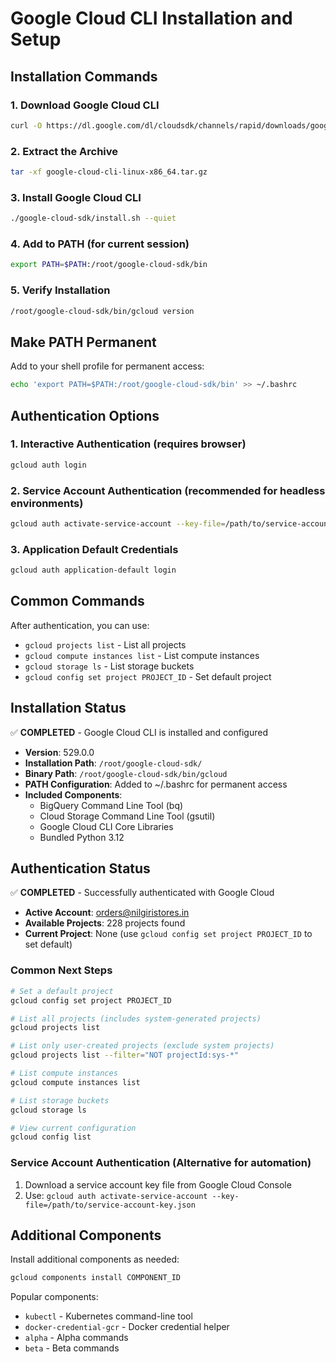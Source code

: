 # Google Cloud CLI Installation and Setup

## Installation Commands

### 1. Download Google Cloud CLI
```bash
curl -O https://dl.google.com/dl/cloudsdk/channels/rapid/downloads/google-cloud-cli-linux-x86_64.tar.gz
```

### 2. Extract the Archive
```bash
tar -xf google-cloud-cli-linux-x86_64.tar.gz
```

### 3. Install Google Cloud CLI
```bash
./google-cloud-sdk/install.sh --quiet
```

### 4. Add to PATH (for current session)
```bash
export PATH=$PATH:/root/google-cloud-sdk/bin
```

### 5. Verify Installation
```bash
/root/google-cloud-sdk/bin/gcloud version
```

## Make PATH Permanent
Add to your shell profile for permanent access:
```bash
echo 'export PATH=$PATH:/root/google-cloud-sdk/bin' >> ~/.bashrc
```

## Authentication Options

### 1. Interactive Authentication (requires browser)
```bash
gcloud auth login
```

### 2. Service Account Authentication (recommended for headless environments)
```bash
gcloud auth activate-service-account --key-file=/path/to/service-account-key.json
```

### 3. Application Default Credentials
```bash
gcloud auth application-default login
```

## Common Commands

After authentication, you can use:
- `gcloud projects list` - List all projects
- `gcloud compute instances list` - List compute instances
- `gcloud storage ls` - List storage buckets
- `gcloud config set project PROJECT_ID` - Set default project

## Installation Status

✅ **COMPLETED** - Google Cloud CLI is installed and configured

- **Version**: 529.0.0
- **Installation Path**: `/root/google-cloud-sdk/`
- **Binary Path**: `/root/google-cloud-sdk/bin/gcloud`
- **PATH Configuration**: Added to ~/.bashrc for permanent access
- **Included Components**: 
  - BigQuery Command Line Tool (bq)
  - Cloud Storage Command Line Tool (gsutil)
  - Google Cloud CLI Core Libraries
  - Bundled Python 3.12

## Authentication Status

✅ **COMPLETED** - Successfully authenticated with Google Cloud

- **Active Account**: orders@nilgiristores.in
- **Available Projects**: 228 projects found
- **Current Project**: None (use `gcloud config set project PROJECT_ID` to set default)

### Common Next Steps
```bash
# Set a default project
gcloud config set project PROJECT_ID

# List all projects (includes system-generated projects)
gcloud projects list

# List only user-created projects (exclude system projects)
gcloud projects list --filter="NOT projectId:sys-*"

# List compute instances
gcloud compute instances list

# List storage buckets
gcloud storage ls

# View current configuration
gcloud config list
```

### Service Account Authentication (Alternative for automation)
1. Download a service account key file from Google Cloud Console
2. Use: `gcloud auth activate-service-account --key-file=/path/to/service-account-key.json`

## Additional Components

Install additional components as needed:
```bash
gcloud components install COMPONENT_ID
```

Popular components:
- `kubectl` - Kubernetes command-line tool
- `docker-credential-gcr` - Docker credential helper
- `alpha` - Alpha commands
- `beta` - Beta commands
